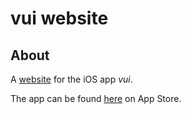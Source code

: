 # vui website

## About
A [website](https://dpannguyen.github.io/vui-app/) for the iOS app *vui*. 

The app can be found [here](https://apps.apple.com/us/app/vui-mood-tracker/id1583436245) on App Store.